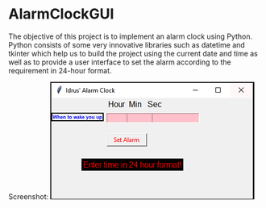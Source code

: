 # AlarmClockGUI
The objective of this project is to implement an alarm clock using Python. Python consists of some very innovative libraries such as datetime and tkinter which help us to build the project using the current date and time as well as to provide a user interface to set the alarm according to the requirement in 24-hour format.



Screenshot:
![alt text](https://github.com/salamidrus/AlarmClockGUI/blob/master/output.PNG?raw=true)
